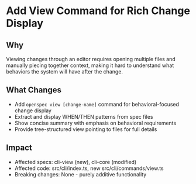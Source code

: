 # Add View Command for Rich Change Display

## Why
Viewing changes through an editor requires opening multiple files and manually piecing together context, making it hard to understand what behaviors the system will have after the change.

## What Changes
- Add `openspec view [change-name]` command for behavioral-focused change display
- Extract and display WHEN/THEN patterns from spec files
- Show concise summary with emphasis on behavioral requirements
- Provide tree-structured view pointing to files for full details

## Impact
- Affected specs: cli-view (new), cli-core (modified)
- Affected code: src/cli/index.ts, new src/cli/commands/view.ts
- Breaking changes: None - purely additive functionality